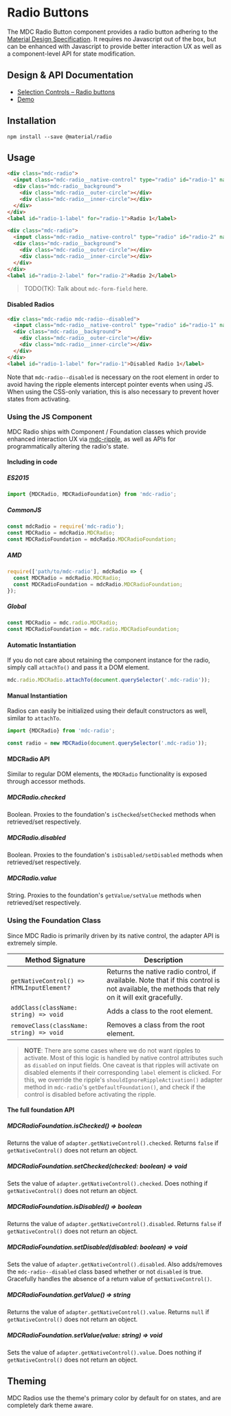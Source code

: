 <!--docs:
title: "Radio Buttons"
layout: detail
section: components
iconId: radio_button
path: /catalog/radio-buttons/
-->

# Radio Buttons

The MDC Radio Button component provides a radio button adhering to the [Material Design Specification](https://material.io/guidelines/components/selection-controls.html#selection-controls-radio-button).
It requires no Javascript out of the box, but can be enhanced with Javascript to provide better
interaction UX as well as a component-level API for state modification.

## Design & API Documentation

<ul class="icon-list">
  <li class="icon-list-item icon-list-item--spec">
    <a href="https://material.io/guidelines/components/selection-controls.html#selection-controls-radio-button">Selection Controls – Radio buttons</a>
  </li>
  <li class="icon-list-item icon-list-item--link">
    <a href="https://material-components-web.appspot.com/radio.html">Demo</a>
  </li>
</ul>

## Installation

```
npm install --save @material/radio
```

## Usage

```html
<div class="mdc-radio">
  <input class="mdc-radio__native-control" type="radio" id="radio-1" name="radios" checked>
  <div class="mdc-radio__background">
    <div class="mdc-radio__outer-circle"></div>
    <div class="mdc-radio__inner-circle"></div>
  </div>
</div>
<label id="radio-1-label" for="radio-1">Radio 1</label>

<div class="mdc-radio">
  <input class="mdc-radio__native-control" type="radio" id="radio-2" name="radios">
  <div class="mdc-radio__background">
    <div class="mdc-radio__outer-circle"></div>
    <div class="mdc-radio__inner-circle"></div>
  </div>
</div>
<label id="radio-2-label" for="radio-2">Radio 2</label>
```

> TODO(TK): Talk about `mdc-form-field` here.

#### Disabled Radios

```html
<div class="mdc-radio mdc-radio--disabled">
  <input class="mdc-radio__native-control" type="radio" id="radio-1" name="radios" disabled>
  <div class="mdc-radio__background">
    <div class="mdc-radio__outer-circle"></div>
    <div class="mdc-radio__inner-circle"></div>
  </div>
</div>
<label id="radio-1-label" for="radio-1">Disabled Radio 1</label>
```

Note that `mdc-radio--disabled` is necessary on the root element in order to avoid having the ripple
elements intercept pointer events when using JS. When using the CSS-only variation, this is also
necessary to prevent hover states from activating.

### Using the JS Component

MDC Radio ships with Component / Foundation classes which provide enhanced interaction UX via
[mdc-ripple](../mdc-ripple), as well as APIs for programmatically altering the radio's state.

#### Including in code

##### ES2015

```javascript
import {MDCRadio, MDCRadioFoundation} from 'mdc-radio';
```

##### CommonJS

```javascript
const mdcRadio = require('mdc-radio');
const MDCRadio = mdcRadio.MDCRadio;
const MDCRadioFoundation = mdcRadio.MDCRadioFoundation;
```

##### AMD

```javascript
require(['path/to/mdc-radio'], mdcRadio => {
  const MDCRadio = mdcRadio.MDCRadio;
  const MDCRadioFoundation = mdcRadio.MDCRadioFoundation;
});
```

##### Global

```javascript
const MDCRadio = mdc.radio.MDCRadio;
const MDCRadioFoundation = mdc.radio.MDCRadioFoundation;
```

#### Automatic Instantiation

If you do not care about retaining the component instance for the radio, simply call `attachTo()`
and pass it a DOM element.

```javascript
mdc.radio.MDCRadio.attachTo(document.querySelector('.mdc-radio'));
```

#### Manual Instantiation

Radios can easily be initialized using their default constructors as well, similar to `attachTo`.

```javascript
import {MDCRadio} from 'mdc-radio';

const radio = new MDCRadio(document.querySelector('.mdc-radio'));
```

#### MDCRadio API

Similar to regular DOM elements, the `MDCRadio` functionality is exposed through accessor
methods.

##### MDCRadio.checked

Boolean. Proxies to the foundation's `isChecked`/`setChecked` methods when retrieved/set
respectively.

##### MDCRadio.disabled

Boolean. Proxies to the foundation's `isDisabled/setDisabled` methods when retrieved/set
respectively.

##### MDCRadio.value

String. Proxies to the foundation's `getValue/setValue` methods when retrieved/set
respectively.

### Using the Foundation Class

Since MDC Radio is primarily driven by its native control, the adapter API is extremely simple.

| Method Signature | Description |
| --- | --- |
| `getNativeControl() => HTMLInputElement?` | Returns the native radio control, if available. Note that if this control is not available, the methods that rely on it will exit gracefully.|
| `addClass(className: string) => void` | Adds a class to the root element. |
| `removeClass(className: string) => void` | Removes a class from the root element. |

> **NOTE**: There are some cases where we do not want ripples to activate. Most of this logic is handled by native control attributes such as `disabled` on input fields. One caveat is that ripples will activate on disabled elements if their corresponding `label` element is clicked. For this, we override the ripple's `shouldIgnoreRippleActivation()` adapter method in `mdc-radio`'s `getDefaultFoundation()`, and check if the control is disabled before activating the ripple.

#### The full foundation API

##### MDCRadioFoundation.isChecked() => boolean

Returns the value of `adapter.getNativeControl().checked`. Returns `false` if `getNativeControl()`
does not return an object.

##### MDCRadioFoundation.setChecked(checked: boolean) => void

Sets the value of `adapter.getNativeControl().checked`. Does nothing if `getNativeControl()` does
not return an object.

##### MDCRadioFoundation.isDisabled() => boolean

Returns the value of `adapter.getNativeControl().disabled`. Returns `false` if `getNativeControl()`
does not return an object.

##### MDCRadioFoundation.setDisabled(disabled: boolean) => void

Sets the value of `adapter.getNativeControl().disabled`. Also adds/removes the `mdc-radio--disabled`
class based whether or not `disabled` is true. Gracefully handles the absence of a return value of
`getNativeControl()`.

##### MDCRadioFoundation.getValue() => string

Returns the value of `adapter.getNativeControl().value`. Returns `null` if `getNativeControl()`
does not return an object.

##### MDCRadioFoundation.setValue(value: string) => void

Sets the value of `adapter.getNativeControl().value`. Does nothing if `getNativeControl()` does
not return an object.

## Theming

MDC Radios use the theme's primary color by default for on states, and are completely dark theme
aware.
